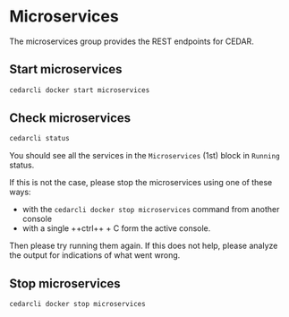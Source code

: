 # Microservices

The microservices group provides the REST endpoints for CEDAR. 

## Start microservices

```sh
cedarcli docker start microservices
```

## Check microservices

```sh
cedarcli status
```

You should see all the services in the `Microservices` (1st) block in `Running` status.

If this is not the case, please stop the microservices using one of these ways:

* with the `cedarcli docker stop microservices` command from another console
* with a single ++ctrl++ + C form the active console.

Then please try running them again. If this does not help, please analyze the output for indications of what went wrong.

## Stop microservices

```sh
cedarcli docker stop microservices
```
